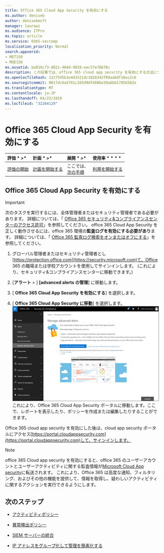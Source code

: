 ```yaml
---
title: Office 365 Cloud App Security を有効にする
ms.author: deniseb
author: denisebmsft
manager: laurawi
ms.audience: ITPro
ms.topic: article
ms.service: O365-seccomp
localization_priority: Normal
search.appverid:
- MET150
- MOE150
ms.assetid: ba919c73-d021-404d-9850-eec57e78678c
description: この記事では、office 365 cloud app security を有効にする方法について説明します。これは、cloud app security by Microsoft Azure で提供されています。
ms.openlocfilehash: 1227545b1e4d1521dc1820342f09aabdf16ec2c6
ms.sourcegitcommit: 0017dc6a5f81c165d9dfd88be39a6bb17856582e
ms.translationtype: MT
ms.contentlocale: ja-JP
ms.lasthandoff: 04/23/2019
ms.locfileid: "32264129"
---
```

# <a name="turn-on-office-365-cloud-app-security"></a>Office 365 Cloud App Security を有効にする
  
|評価 * *\>**|計画 * *\>**|展開 * *\>**|使用率 * * * *|
|:-----|:-----|:-----|:-----|
|[評価の開始](office-365-cas-overview.md) <br/> |[計画を開始する](get-ready-for-office-365-cas.md) <br/> |ここでは、  <br/> [次の手順](activity-policies-and-alerts.md) <br/> |[利用を開始する](utilization-activities-for-ocas.md) <br/> |
  
## <a name="turn-on-office-365-cloud-app-security"></a>Office 365 Cloud App Security を有効にする

> [!IMPORTANT]
> 次のタスクを実行するには、全体管理者またはセキュリティ管理者である必要があります。 詳細については、「 [Office 365 セキュリティ&amp;コンプライアンスセンターのアクセス許可](permissions-in-the-security-and-compliance-center.md)」を参照してください。 office 365 Cloud App Security を正しく動作させるには、office 365 環境の**監査ログを有効にする必要があり**ます。 詳細については、「 [Office 365 監査ログ検索をオンまたはオフにする](turn-audit-log-search-on-or-off.md)」を参照してください。 
  
1. グローバル管理者またはセキュリティ管理者とし[https://protection.office.com](https://security.microsoft.com)て、Office 365 の職場または学校アカウントを使用してサインインします。 (これにより、セキュリティ&amp;コンプライアンスセンターに移動できます。) 
    
2. [**アラート** \> ] **[advanced alerts の管理**] に移動します。
    
3. [ **Office 365 Cloud App Security を有効にする**] を選択します。
    
4. [ **Office 365 Cloud App Security に移動**] を選択します。<br/>![セキュリティ&amp; /コンプライアンスセンターで、[高度な通知の管理] を選択して Office 365 Cloud App Security に移動します。](media/958632d4-03e3-4ade-8e22-d5509db6fca7.png)<br/>これにより、Office 365 Cloud App Security ポータルに移動します。ここで、レポートを表示したり、ポリシーを作成または編集したりすることができます。

Office 365 cloud app security を有効にした後は、cloud app security ポータルにアクセス[https://portal.cloudappsecurity.com](https://portal.cloudappsecurity.com)して、サインインします。
    
> [!NOTE]
> office 365 Cloud app security を有効にすると、office 365 のユーザーアカウントとユーザーアクティビティに関する監査情報が[Microsoft Cloud App security](https://aka.ms/whatiscas)に転送されます。 これにより、Office 365 は高度な通知、フィルタリング、およびその他の機能を提供して、情報を取得し、疑わしいアクティビティに関するアクションを実行できるようにします。 
  
## <a name="next-steps"></a>次のステップ

- [アクティビティポリシー](activity-policies-and-alerts.md)
    
- [異常検出ポリシー](anomaly-detection-policies-in-ocas.md)
    
- [SIEM サーバーの統合](integrate-your-siem-server-with-office-365-cas.md)
    
- [IP アドレスをグループ化して管理を簡素化する](group-your-ip-addresses-in-ocas.md)
    

